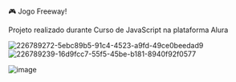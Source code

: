 🎮 Jogo Freeway!

Projeto realizado durante Curso de JavaScript na plataforma Alura

![226789272-5ebc89b5-91c4-4523-a9fd-49ce0beedad9](https://user-images.githubusercontent.com/128447270/228265665-60bee69a-f6e1-46e9-bea3-3d6a3ac85c55.png)![226789239-16d9fcc7-55f5-45be-b181-8940f92f0577](https://user-images.githubusercontent.com/128447270/228265730-c4f84dfb-2888-42c0-895f-3fb29c679117.png)


![image](https://user-images.githubusercontent.com/128447270/228265230-4e5288e7-55da-40d2-9d81-b125dfe103d9.png)
